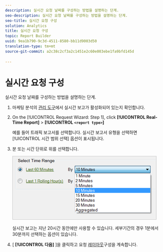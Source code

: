 ```yaml
---
description: 실시간 요청 날짜를 구성하는 방법을 설명하는 단계.
seo-description: 실시간 요청 날짜를 구성하는 방법을 설명하는 단계.
seo-title: 실시간 요청 구성
solution: Analytics
title: 실시간 요청 구성
topic: Report Builder
uuid: 9ea1b790-9c3d-4511-8580-bb11d9003d50
translation-type: tm+mt
source-git-commit: a2c38c2cf3a2c1451e2c60e003ebe1fa9bfd145d

---
```



# 실시간 요청 구성

실시간 요청 날짜를 구성하는 방법을 설명하는 단계.

1. 마케팅 분석의 [관리 도구](https://marketing.adobe.com/resources/help/en_US/reference/real_time_admin.html)에서 실시간 보고가 활성화되어 있는지 확인합니다.
1. On the [!UICONTROL Request Wizard: Step 1], click **[!UICONTROL Real-Time Report]** &gt; **[!UICONTROL `<report type>`]**

   예를 들어 트래픽 보고서를 선택합니다. 실시간 보고서 유형을 선택하면 [!UICONTROL 시간 범위 선택] 옵션이 표시됩니다.

1. 분 또는 시간 단위로 위를 선택합니다.

   ![단계 결과](assets/real_time_select_date.png)

   실시간 보고는 지난 20시간 동안에만 사용할 수 있습니다. 세부기간의 경우 1분에서 30분까지 선택하는 옵션이 있습니다.
1. [ **[!UICONTROL 다음]** ]을 클릭하고 요청 [레이아웃](../../../../analyze/report-builder/layout/layout.md#concept_D66E1C2217E24E1F837AC064C61919DB)구성을 계속합니다.
